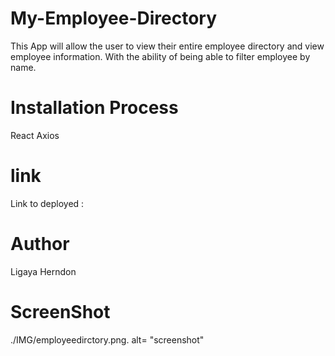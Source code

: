 # My-Employee-Directory
This App will allow the user to view their entire employee directory and view employee information. With the ability of being able to filter employee by name. 
# Installation Process
React 
Axios
# link
Link to deployed : 
# Author 
Ligaya Herndon

# ScreenShot
<img>./IMG/employeedirctory.png. alt= "screenshot" </img>
